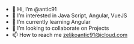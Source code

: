 - 👋 Hi, I’m @antic91
- 👀 I’m interested in Java Script, Angular, VueJS
- 🌱 I’m currently learning Angular
- 💞️ I’m looking to collaborate on Projects
- 📫 How to reach me zeljkoantic91@icloud.com

<!---
antic91/antic91 is a ✨ special ✨ repository because its `README.md` (this file) appears on your GitHub profile.
You can click the Preview link to take a look at your changes.
--->
